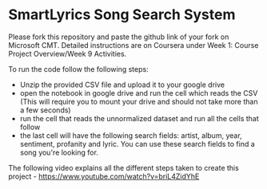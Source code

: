 # SmartLyrics Song Search System

Please fork this repository and paste the github link of your fork on Microsoft CMT. Detailed instructions are on Coursera under Week 1: Course Project Overview/Week 9 Activities.

To run the code follow the following steps:
- Unzip the provided CSV file and upload it to your google drive
- open the notebook in google drive and run the cell which reads the CSV (This will require you to mount your drive and should not take more than a few seconds)
- run the cell that reads the unnormalized dataset and run all the cells that follow
- the last cell will have the following search fields:
    artist, album, year, sentiment, profanity and lyric. You can use these search fields to find a song you're looking for.

The following video explains all the different steps taken to create this project - https://www.youtube.com/watch?v=briL4ZidYhE
